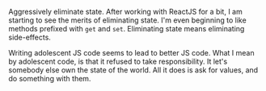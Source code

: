 Aggressively eliminate state. After working with ReactJS for a bit, I am
starting to see the merits of eliminating state. I'm even beginning to like
methods prefixed with `get` and `set`. Eliminating state means eliminating
side-effects.

Writing adolescent JS code seems to lead to better JS code. What I mean by
adolescent code, is that it refused to take responsibility. It let's somebody
else own the state of the world. All it does is ask for values, and do something
with them.
